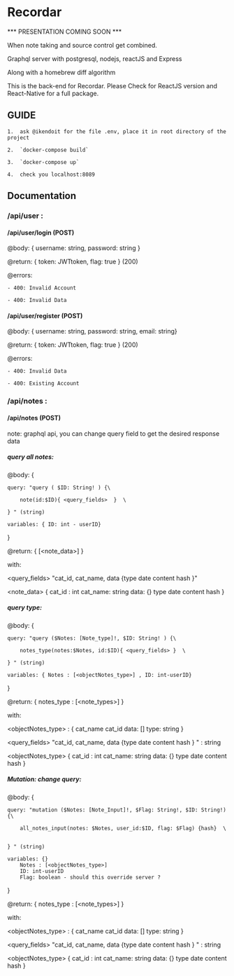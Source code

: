 # Recordar

*** PRESENTATION COMING SOON ***

When note taking and source control get combined.

Graphql server with postgresql, nodejs, reactJS and Express 

Along with a homebrew diff algorithm

This is the back-end for Recordar. Please Check for ReactJS version and React-Native for a full package.

## GUIDE

	1.	ask @ikendoit for the file .env, place it in root directory of the project

	2.	`docker-compose build`

	3.	`docker-compose up`

	4.	check you localhost:8089

## Documentation 

### /api/user : 

#### /api/user/login (POST)

@body: { username: string, password: string } 

@return: { token: JWTtoken, flag: true }  (200)

@errors: 

	- 400: Invalid Account

	- 400: Invalid Data 

#### /api/user/register (POST)

@body: { username: string, password: string, email: string} 

@return: { token: JWTtoken, flag: true }  (200)

@errors: 

	- 400: Invalid Data 

	- 400: Existing Account


### /api/notes :

#### /api/notes (POST)

note: graphql api, you can change query field to get the desired response data

##### query all notes: 

@body: {

	query: "query ( $ID: String! ) {\
		
		note(id:$ID){ <query_fields>  }  \

	} " (string) 

	variables: { ID: int - userID} 

}

@return: { [<note_data>] }

with: 

<query_fields> "cat_id, cat_name, data {type date content hash }"

<note_data> {
	cat_id : int 
	cat_name: string 
	data: {}
		type
		date
		content
		hash
}

##### query type: 

@body: {

	query: "query ($Notes: [Note_type]!, $ID: String! ) {\
		
		notes_type(notes:$Notes, id:$ID){ <query_fields> }  \

	} " (string) 

	variables: { Notes : [<objectNotes_type>] , ID: int-userID} 

}

@return: { notes_type : [<note_types>] }

with: 

<objectNotes_type> : {
	cat_name 
	cat_id 
	data: [] 
		type: string
}

<query_fields> "cat_id, cat_name, data {type date content hash } " : string

<objectNotes_type> {
	cat_id : int 
	cat_name: string 
	data: {}
		type
		date
		content
		hash
}

##### Mutation: change query: 

@body: {

	query: "mutation ($Notes: [Note_Input]!, $Flag: String!, $ID: String!) {\
		
		all_notes_input(notes: $Notes, user_id:$ID, flag: $Flag) {hash}  \
   

	} " (string) 

	variables: {}
		Notes : [<objectNotes_type>] 
		ID: int-userID
		Flag: boolean - should this override server ?
}

@return: { notes_type : [<note_types>] }

with: 

<objectNotes_type> : {
	cat_name 
	cat_id 
	data: [] 
		type: string
}

<query_fields> "cat_id, cat_name, data {type date content hash } " : string

<objectNotes_type> {
	cat_id : int 
	cat_name: string 
	data: {}
	type
		date
		content
		hash
}


